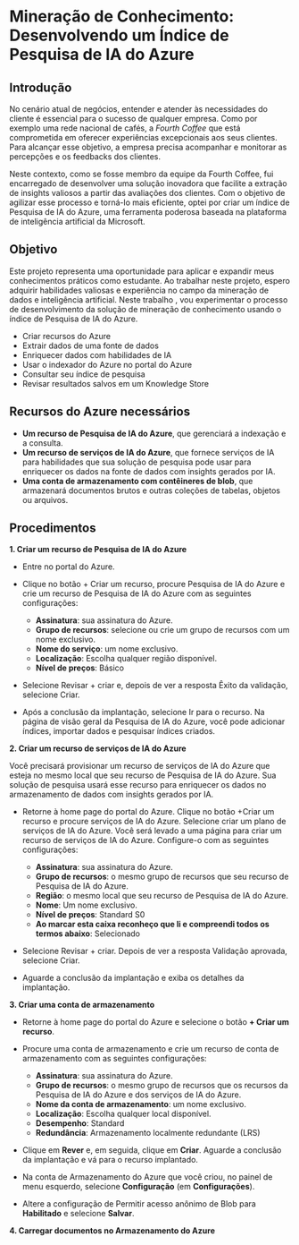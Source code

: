 # Mineração de Conhecimento: Desenvolvendo um Índice de Pesquisa de IA do Azure 
## Introdução
No cenário atual de negócios, entender e atender às necessidades do cliente é essencial para o sucesso de qualquer empresa. Como  por exemplo uma rede nacional de cafés, 
a *Fourth Coffee*  que está comprometida em oferecer experiências excepcionais aos seus clientes. Para alcançar esse objetivo, a empresa  precisa acompanhar e monitorar as  percepções e os feedbacks dos clientes.

Neste contexto, como  se fosse membro da equipe da Fourth Coffee, fui encarregado de desenvolver uma solução inovadora que facilite a extração de insights valiosos a partir das avaliações dos clientes. 
Com o objetivo de agilizar esse processo e torná-lo mais eficiente, optei por criar um índice de Pesquisa de IA do Azure, uma ferramenta poderosa baseada na plataforma de inteligência artificial
da Microsoft.

## Objetivo
Este projeto representa uma oportunidade para aplicar e expandir meus conhecimentos práticos como estudante. 
Ao trabalhar neste projeto, espero adquirir habilidades valiosas e experiência no campo da mineração de dados e inteligência artificial.
Neste trabalho , vou experimentar  o processo de desenvolvimento da solução de mineração de conhecimento usando o índice de Pesquisa de IA do Azure.

* Criar recursos do Azure
* Extrair dados de uma fonte de dados
* Enriquecer dados com habilidades de IA
* Usar o indexador do Azure no portal do Azure
* Consultar seu índice de pesquisa
* Revisar resultados salvos em um Knowledge Store
  
## Recursos do Azure necessários

* **Um recurso de Pesquisa de IA do Azure**, que gerenciará a indexação e a consulta.
* **Um recurso de serviços de IA do Azure**, que fornece serviços de IA para habilidades que sua solução de pesquisa pode usar para enriquecer os dados na fonte de dados com insights gerados por IA.
* **Uma conta de armazenamento com contêineres de blob**, que armazenará documentos brutos e outras coleções de tabelas, objetos ou arquivos.

## Procedimentos

**1. Criar um recurso de Pesquisa de IA do Azure**
* Entre no portal do Azure.

* Clique no botão + Criar um recurso, procure Pesquisa de IA do Azure e crie um recurso de Pesquisa de IA do Azure com as seguintes configurações:

  * **Assinatura**: sua assinatura do Azure.
  * **Grupo de recursos**: selecione ou crie um grupo de recursos com um nome exclusivo.
  * **Nome do serviço**: um nome exclusivo.
  * **Localização**: Escolha qualquer região disponível.
  * **Nível de preços**: Básico
* Selecione Revisar + criar e, depois de ver a resposta Êxito da validação, selecione Criar.

* Após a conclusão da implantação, selecione Ir para o recurso. Na página de visão geral da Pesquisa de IA do Azure, você pode adicionar índices, importar dados e pesquisar índices criados.

**2. Criar um recurso de serviços de IA do Azure**

Você precisará provisionar um recurso de serviços de IA do Azure que esteja no mesmo local que seu recurso de Pesquisa de IA do Azure. Sua solução de pesquisa usará esse recurso para enriquecer
os dados no armazenamento de dados com insights gerados por IA.

* Retorne à home page do portal do Azure. Clique no botão +Criar um recurso e procure serviços de IA do Azure. Selecione criar um plano de serviços de IA do Azure. Você será levado a uma página
  para criar um recurso de serviços de IA do Azure. Configure-o com as seguintes configurações:
  
  * **Assinatura**: sua assinatura do Azure.
  * **Grupo de recursos**: o mesmo grupo de recursos que seu recurso de Pesquisa de IA do Azure.
  * **Região**: o mesmo local que seu recurso de Pesquisa de IA do Azure.
  * **Nome**: Um nome exclusivo.
  * **Nível de preços**: Standard S0
  * **Ao marcar esta caixa reconheço que li e compreendi todos os termos abaixo**: Selecionado
* Selecione Revisar + criar. Depois de ver a resposta Validação aprovada, selecione Criar.
* Aguarde a conclusão da implantação e exiba os detalhes da implantação.
  
**3. Criar uma conta de armazenamento**

* Retorne à home page do portal do Azure e selecione o botão **+ Criar um recurso**.
* Procure uma conta de armazenamento e crie um recurso de conta de armazenamento com as seguintes configurações:
  
  * **Assinatura**: sua assinatura do Azure.
  * **Grupo de recursos**: o mesmo grupo de recursos que os recursos da Pesquisa de IA do Azure e dos serviços de IA do Azure.
  * **Nome da conta de armazenamento**: um nome exclusivo.
  * **Localização**: Escolha qualquer local disponível.
  * **Desempenho**: Standard
  * **Redundância**: Armazenamento localmente redundante (LRS)
    
* Clique em **Rever** e, em seguida, clique em **Criar**. Aguarde a conclusão da implantação e vá para o recurso implantado.
* Na conta de Armazenamento do Azure que você criou, no painel de menu esquerdo, selecione **Configuração** (em **Configurações**).
* Altere a configuração de Permitir acesso anônimo de Blob para **Habilitado** e selecione **Salvar**.
  
**4. Carregar documentos no Armazenamento do Azure**


